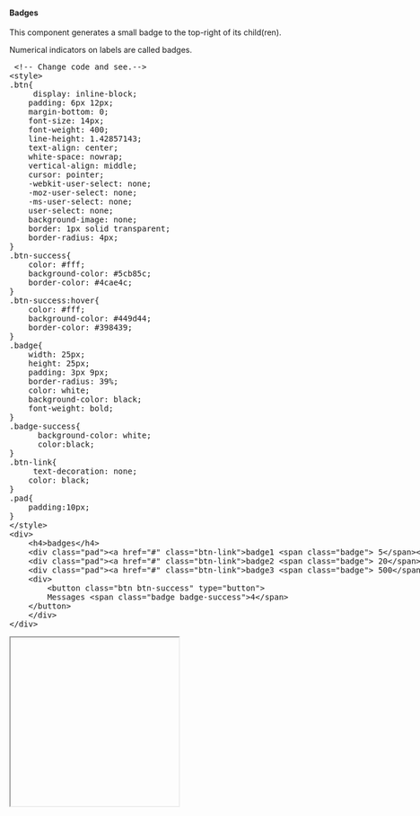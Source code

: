 
<h4>Badges</h4>
<p>This component generates a small badge to the top-right of its child(ren).</p>
<p>Numerical indicators on labels are called badges.</p>
<section>  
<div ui-ace ="{useWrapMode: 'true', showGutter : 'true', theme:'monokai', mode: 'html', previewId:'preview3',
	onLoad: htmlcssjsContentOnLoaded,
	rendererOptions: { fontSize: 16 },
	advanced: { highlightActiveLine: true}
}" style="min-height:400px;"><xmp> <!-- Change code and see.-->
<style>
.btn{
     display: inline-block;
    padding: 6px 12px;
    margin-bottom: 0;
    font-size: 14px;
    font-weight: 400;
    line-height: 1.42857143;
    text-align: center;
    white-space: nowrap;
    vertical-align: middle;
    cursor: pointer;
    -webkit-user-select: none;
    -moz-user-select: none;
    -ms-user-select: none;
    user-select: none;
    background-image: none;
    border: 1px solid transparent;
    border-radius: 4px;
}
.btn-success{
    color: #fff;
    background-color: #5cb85c;
    border-color: #4cae4c;
}
.btn-success:hover{
    color: #fff;
    background-color: #449d44;
    border-color: #398439;
}
.badge{
    width: 25px;
    height: 25px;
    padding: 3px 9px;
    border-radius: 39%;
    color: white;
    background-color: black;
    font-weight: bold;
}
.badge-success{
      background-color: white;
      color:black;
}
.btn-link{
     text-decoration: none;
    color: black;
}
.pad{
	padding:10px;
}
</style>
<div>
	<h4>badges</h4>
	<div class="pad"><a href="#" class="btn-link">badge1 <span class="badge"> 5</span></a></div>
	<div class="pad"><a href="#" class="btn-link">badge2 <span class="badge"> 20</span></a></div>
	<div class="pad"><a href="#" class="btn-link">badge3 <span class="badge"> 500</span></a></div>
	<div>
		<button class="btn btn-success" type="button">
		Messages <span class="badge badge-success">4</span>
	</button>
	</div>
</div>
</xmp>
</div>
<div>
	<iframe id="preview3" style="min-height:300px;"></iframe>
</div>
</section>
